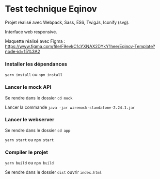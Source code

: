 # Test technique Eqinov

Projet réalisé avec Webpack, Sass, ES6, TwigJs, Iconify (svg).

Interface web responsive.

Maquette réalisé avec Figma : https://www.figma.com/file/F9evkC1cYXNAX2DYkY1hee/Eqinov-Template?node-id=15%3A2



### Installer les dépendances

`yarn install` ou `npm install`



### Lancer le mock API

Se rendre dans le dossier `cd mock`

Lancer la commande `java -jar wiremock-standalone-2.24.1.jar`



### Lancer le webserver

Se rendre dans le dossier `cd app`

`yarn start` ou `npm start`



### Compiler le projet

`yarn build` ou `npm build`

Se rendre dans le dossier `dist` ouvrir `index.html`


